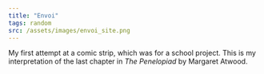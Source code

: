 ```yaml
---
title: "Envoi"
tags: random
src: /assets/images/envoi_site.png
---
```

My first attempt at a comic strip, which was for a school project. This is my interpretation of the last chapter in *The Penelopiad* by Margaret Atwood.